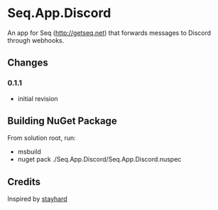 # Seq.App.Discord

An app for Seq (http://getseq.net) that forwards messages to Discord through webhooks.

## Changes

### 0.1.1

- initial revision

## Building NuGet Package

From solution root, run:

- msbuild
- nuget pack ./Seq.App.Discord/Seq.App.Discord.nuspec

## Credits

Inspired by [stayhard](https://github.com/stayhard/Seq.App.HipChat)